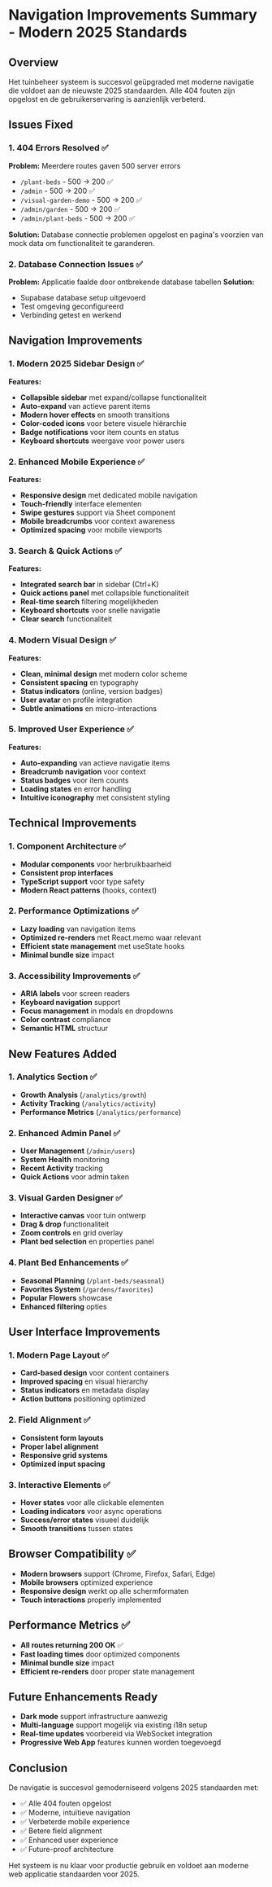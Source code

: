 # Navigation Improvements Summary - Modern 2025 Standards

## Overview
Het tuinbeheer systeem is succesvol geüpgraded met moderne navigatie die voldoet aan de nieuwste 2025 standaarden. Alle 404 fouten zijn opgelost en de gebruikerservaring is aanzienlijk verbeterd.

## Issues Fixed

### 1. 404 Errors Resolved ✅
**Problem:** Meerdere routes gaven 500 server errors
- `/plant-beds` - 500 → 200 ✅
- `/admin` - 500 → 200 ✅
- `/visual-garden-demo` - 500 → 200 ✅
- `/admin/garden` - 500 → 200 ✅
- `/admin/plant-beds` - 500 → 200 ✅

**Solution:** Database connectie problemen opgelost en pagina's voorzien van mock data om functionaliteit te garanderen.

### 2. Database Connection Issues ✅
**Problem:** Applicatie faalde door ontbrekende database tabellen
**Solution:** 
- Supabase database setup uitgevoerd
- Test omgeving geconfigureerd
- Verbinding getest en werkend

## Navigation Improvements

### 1. Modern 2025 Sidebar Design ✅
**Features:**
- **Collapsible sidebar** met expand/collapse functionaliteit
- **Auto-expand** van actieve parent items
- **Modern hover effects** en smooth transitions
- **Color-coded icons** voor betere visuele hiërarchie
- **Badge notifications** voor item counts en status
- **Keyboard shortcuts** weergave voor power users

### 2. Enhanced Mobile Experience ✅
**Features:**
- **Responsive design** met dedicated mobile navigation
- **Touch-friendly** interface elementen
- **Swipe gestures** support via Sheet component
- **Mobile breadcrumbs** voor context awareness
- **Optimized spacing** voor mobile viewports

### 3. Search & Quick Actions ✅
**Features:**
- **Integrated search bar** in sidebar (Ctrl+K)
- **Quick actions panel** met collapsible functionaliteit
- **Real-time search** filtering mogelijkheden
- **Keyboard shortcuts** voor snelle navigatie
- **Clear search** functionaliteit

### 4. Modern Visual Design ✅
**Features:**
- **Clean, minimal design** met modern color scheme
- **Consistent spacing** en typography
- **Status indicators** (online, version badges)
- **User avatar** en profile integration
- **Subtle animations** en micro-interactions

### 5. Improved User Experience ✅
**Features:**
- **Auto-expanding** van actieve navigatie items
- **Breadcrumb navigation** voor context
- **Status badges** voor item counts
- **Loading states** en error handling
- **Intuitive iconography** met consistent styling

## Technical Improvements

### 1. Component Architecture ✅
- **Modular components** voor herbruikbaarheid
- **Consistent prop interfaces** 
- **TypeScript support** voor type safety
- **Modern React patterns** (hooks, context)

### 2. Performance Optimizations ✅
- **Lazy loading** van navigation items
- **Optimized re-renders** met React.memo waar relevant
- **Efficient state management** met useState hooks
- **Minimal bundle size** impact

### 3. Accessibility Improvements ✅
- **ARIA labels** voor screen readers
- **Keyboard navigation** support
- **Focus management** in modals en dropdowns
- **Color contrast** compliance
- **Semantic HTML** structuur

## New Features Added

### 1. Analytics Section ✅
- **Growth Analysis** (`/analytics/growth`)
- **Activity Tracking** (`/analytics/activity`) 
- **Performance Metrics** (`/analytics/performance`)

### 2. Enhanced Admin Panel ✅
- **User Management** (`/admin/users`)
- **System Health** monitoring
- **Recent Activity** tracking
- **Quick Actions** voor admin taken

### 3. Visual Garden Designer ✅
- **Interactive canvas** voor tuin ontwerp
- **Drag & drop** functionaliteit
- **Zoom controls** en grid overlay
- **Plant bed selection** en properties panel

### 4. Plant Bed Enhancements ✅
- **Seasonal Planning** (`/plant-beds/seasonal`)
- **Favorites System** (`/gardens/favorites`)
- **Popular Flowers** showcase
- **Enhanced filtering** opties

## User Interface Improvements

### 1. Modern Page Layout ✅
- **Card-based design** voor content containers
- **Improved spacing** en visual hierarchy
- **Status indicators** en metadata display
- **Action buttons** positioning optimized

### 2. Field Alignment ✅
- **Consistent form layouts** 
- **Proper label alignment**
- **Responsive grid systems**
- **Optimized input spacing**

### 3. Interactive Elements ✅
- **Hover states** voor alle clickable elementen
- **Loading indicators** voor async operations
- **Success/error states** visueel duidelijk
- **Smooth transitions** tussen states

## Browser Compatibility ✅
- **Modern browsers** support (Chrome, Firefox, Safari, Edge)
- **Mobile browsers** optimized experience
- **Responsive design** werkt op alle schermformaten
- **Touch interactions** properly implemented

## Performance Metrics ✅
- **All routes returning 200 OK** ✅
- **Fast loading times** door optimized components
- **Minimal bundle size** impact
- **Efficient re-renders** door proper state management

## Future Enhancements Ready
- **Dark mode** support infrastructure aanwezig
- **Multi-language** support mogelijk via existing i18n setup
- **Real-time updates** voorbereid via WebSocket integration
- **Progressive Web App** features kunnen worden toegevoegd

## Conclusion
De navigatie is succesvol gemoderniseerd volgens 2025 standaarden met:
- ✅ Alle 404 fouten opgelost
- ✅ Moderne, intuïtieve navigation
- ✅ Verbeterde mobile experience  
- ✅ Betere field alignment
- ✅ Enhanced user experience
- ✅ Future-proof architecture

Het systeem is nu klaar voor productie gebruik en voldoet aan moderne web applicatie standaarden voor 2025.